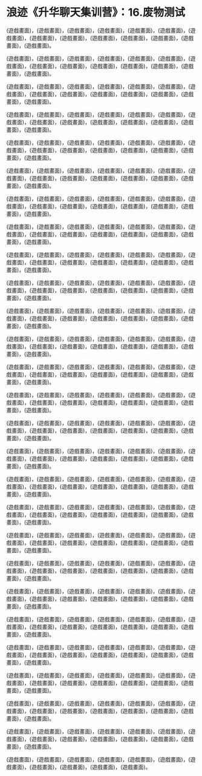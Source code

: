 # 浪迹《升华聊天集训营》：16.废物测试

(遊戲畫面)，(遊戲畫面)，(遊戲畫面)，(遊戲畫面)，(遊戲畫面)，(遊戲畫面)，(遊戲畫面)，(遊戲畫面)，(遊戲畫面)，(遊戲畫面)，(遊戲畫面)，(遊戲畫面)，(遊戲畫面)，(遊戲畫面)。

(遊戲畫面)，(遊戲畫面)，(遊戲畫面)，(遊戲畫面)，(遊戲畫面)，(遊戲畫面)，(遊戲畫面)，(遊戲畫面)，(遊戲畫面)，(遊戲畫面)，(遊戲畫面)，(遊戲畫面)，(遊戲畫面)，(遊戲畫面)。

(遊戲畫面)，(遊戲畫面)，(遊戲畫面)，(遊戲畫面)，(遊戲畫面)，(遊戲畫面)，(遊戲畫面)，(遊戲畫面)，(遊戲畫面)，(遊戲畫面)，(遊戲畫面)，(遊戲畫面)，(遊戲畫面)，(遊戲畫面)。

(遊戲畫面)，(遊戲畫面)，(遊戲畫面)，(遊戲畫面)，(遊戲畫面)，(遊戲畫面)，(遊戲畫面)，(遊戲畫面)，(遊戲畫面)，(遊戲畫面)，(遊戲畫面)，(遊戲畫面)，(遊戲畫面)，(遊戲畫面)。

(遊戲畫面)，(遊戲畫面)，(遊戲畫面)，(遊戲畫面)，(遊戲畫面)，(遊戲畫面)，(遊戲畫面)，(遊戲畫面)，(遊戲畫面)，(遊戲畫面)，(遊戲畫面)，(遊戲畫面)，(遊戲畫面)，(遊戲畫面)。

(遊戲畫面)，(遊戲畫面)，(遊戲畫面)，(遊戲畫面)，(遊戲畫面)，(遊戲畫面)，(遊戲畫面)，(遊戲畫面)，(遊戲畫面)，(遊戲畫面)，(遊戲畫面)，(遊戲畫面)，(遊戲畫面)，(遊戲畫面)。

(遊戲畫面)，(遊戲畫面)，(遊戲畫面)，(遊戲畫面)，(遊戲畫面)，(遊戲畫面)，(遊戲畫面)，(遊戲畫面)，(遊戲畫面)，(遊戲畫面)，(遊戲畫面)，(遊戲畫面)，(遊戲畫面)，(遊戲畫面)。

(遊戲畫面)，(遊戲畫面)，(遊戲畫面)，(遊戲畫面)，(遊戲畫面)，(遊戲畫面)，(遊戲畫面)，(遊戲畫面)，(遊戲畫面)，(遊戲畫面)，(遊戲畫面)，(遊戲畫面)，(遊戲畫面)，(遊戲畫面)。

(遊戲畫面)，(遊戲畫面)，(遊戲畫面)，(遊戲畫面)，(遊戲畫面)，(遊戲畫面)，(遊戲畫面)，(遊戲畫面)，(遊戲畫面)，(遊戲畫面)，(遊戲畫面)，(遊戲畫面)，(遊戲畫面)，(遊戲畫面)。

(遊戲畫面)，(遊戲畫面)，(遊戲畫面)，(遊戲畫面)，(遊戲畫面)，(遊戲畫面)，(遊戲畫面)，(遊戲畫面)，(遊戲畫面)，(遊戲畫面)，(遊戲畫面)，(遊戲畫面)，(遊戲畫面)，(遊戲畫面)。

(遊戲畫面)，(遊戲畫面)，(遊戲畫面)，(遊戲畫面)，(遊戲畫面)，(遊戲畫面)，(遊戲畫面)，(遊戲畫面)，(遊戲畫面)，(遊戲畫面)，(遊戲畫面)，(遊戲畫面)，(遊戲畫面)，(遊戲畫面)。

(遊戲畫面)，(遊戲畫面)，(遊戲畫面)，(遊戲畫面)，(遊戲畫面)，(遊戲畫面)，(遊戲畫面)，(遊戲畫面)，(遊戲畫面)，(遊戲畫面)，(遊戲畫面)，(遊戲畫面)，(遊戲畫面)，(遊戲畫面)。

(遊戲畫面)，(遊戲畫面)，(遊戲畫面)，(遊戲畫面)，(遊戲畫面)，(遊戲畫面)，(遊戲畫面)，(遊戲畫面)，(遊戲畫面)，(遊戲畫面)，(遊戲畫面)，(遊戲畫面)，(遊戲畫面)，(遊戲畫面)。

(遊戲畫面)，(遊戲畫面)，(遊戲畫面)，(遊戲畫面)，(遊戲畫面)，(遊戲畫面)，(遊戲畫面)，(遊戲畫面)，(遊戲畫面)，(遊戲畫面)，(遊戲畫面)，(遊戲畫面)，(遊戲畫面)，(遊戲畫面)。

(遊戲畫面)，(遊戲畫面)，(遊戲畫面)，(遊戲畫面)，(遊戲畫面)，(遊戲畫面)，(遊戲畫面)，(遊戲畫面)，(遊戲畫面)，(遊戲畫面)，(遊戲畫面)，(遊戲畫面)，(遊戲畫面)，(遊戲畫面)。

(遊戲畫面)，(遊戲畫面)，(遊戲畫面)，(遊戲畫面)，(遊戲畫面)，(遊戲畫面)，(遊戲畫面)，(遊戲畫面)，(遊戲畫面)，(遊戲畫面)，(遊戲畫面)，(遊戲畫面)，(遊戲畫面)，(遊戲畫面)。

(遊戲畫面)，(遊戲畫面)，(遊戲畫面)，(遊戲畫面)，(遊戲畫面)，(遊戲畫面)，(遊戲畫面)，(遊戲畫面)，(遊戲畫面)，(遊戲畫面)，(遊戲畫面)，(遊戲畫面)，(遊戲畫面)，(遊戲畫面)。

(遊戲畫面)，(遊戲畫面)，(遊戲畫面)，(遊戲畫面)，(遊戲畫面)，(遊戲畫面)，(遊戲畫面)，(遊戲畫面)，(遊戲畫面)，(遊戲畫面)，(遊戲畫面)，(遊戲畫面)，(遊戲畫面)，(遊戲畫面)。

(遊戲畫面)，(遊戲畫面)，(遊戲畫面)，(遊戲畫面)，(遊戲畫面)，(遊戲畫面)，(遊戲畫面)，(遊戲畫面)，(遊戲畫面)，(遊戲畫面)，(遊戲畫面)，(遊戲畫面)，(遊戲畫面)，(遊戲畫面)。

(遊戲畫面)，(遊戲畫面)，(遊戲畫面)，(遊戲畫面)，(遊戲畫面)，(遊戲畫面)，(遊戲畫面)，(遊戲畫面)，(遊戲畫面)，(遊戲畫面)，(遊戲畫面)，(遊戲畫面)，(遊戲畫面)，(遊戲畫面)。

(遊戲畫面)，(遊戲畫面)，(遊戲畫面)，(遊戲畫面)，(遊戲畫面)，(遊戲畫面)，(遊戲畫面)，(遊戲畫面)，(遊戲畫面)，(遊戲畫面)，(遊戲畫面)，(遊戲畫面)，(遊戲畫面)，(遊戲畫面)。

(遊戲畫面)，(遊戲畫面)，(遊戲畫面)，(遊戲畫面)，(遊戲畫面)，(遊戲畫面)，(遊戲畫面)，(遊戲畫面)，(遊戲畫面)，(遊戲畫面)，(遊戲畫面)，(遊戲畫面)，(遊戲畫面)，(遊戲畫面)。

(遊戲畫面)，(遊戲畫面)，(遊戲畫面)，(遊戲畫面)，(遊戲畫面)，(遊戲畫面)，(遊戲畫面)，(遊戲畫面)，(遊戲畫面)，(遊戲畫面)，(遊戲畫面)，(遊戲畫面)，(遊戲畫面)，(遊戲畫面)。

(遊戲畫面)，(遊戲畫面)，(遊戲畫面)，(遊戲畫面)，(遊戲畫面)，(遊戲畫面)，(遊戲畫面)，(遊戲畫面)，(遊戲畫面)，(遊戲畫面)，(遊戲畫面)，(遊戲畫面)，(遊戲畫面)，(遊戲畫面)。

(遊戲畫面)，(遊戲畫面)，(遊戲畫面)，(遊戲畫面)，(遊戲畫面)，(遊戲畫面)，(遊戲畫面)，(遊戲畫面)，(遊戲畫面)，(遊戲畫面)，(遊戲畫面)，(遊戲畫面)，(遊戲畫面)，(遊戲畫面)。

(遊戲畫面)，(遊戲畫面)，(遊戲畫面)，(遊戲畫面)，(遊戲畫面)，(遊戲畫面)，(遊戲畫面)，(遊戲畫面)，(遊戲畫面)，(遊戲畫面)，(遊戲畫面)，(遊戲畫面)，(遊戲畫面)，(遊戲畫面)。

(遊戲畫面)，(遊戲畫面)，(遊戲畫面)，(遊戲畫面)，(遊戲畫面)，(遊戲畫面)，(遊戲畫面)，(遊戲畫面)，(遊戲畫面)，(遊戲畫面)，(遊戲畫面)。

